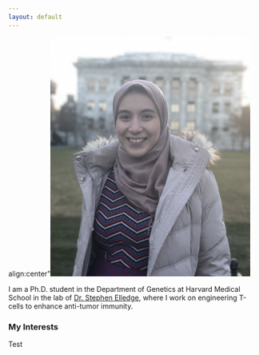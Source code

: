 ```yaml
---
layout: default
---
```


align:center"<img src="images/Nouran.JPG" width="400">

I am a Ph.D. student in the Department of Genetics at Harvard Medical School in the lab of [Dr. Stephen Elledge](https://elledge.hms.harvard.edu/), where I work on engineering T-cells to enhance anti-tumor immunity.

### My Interests

Test

<!-- ![alt text](images/Nouran.JPG) -->
